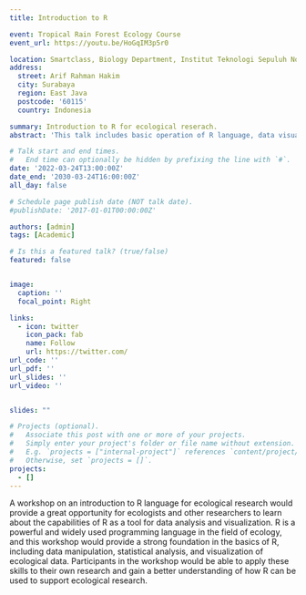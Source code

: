 ```yaml
---
title: Introduction to R

event: Tropical Rain Forest Ecology Course
event_url: https://youtu.be/HoGqIM3p5r0

location: Smartclass, Biology Department, Institut Teknologi Sepuluh Nopember
address:
  street: Arif Rahman Hakim
  city: Surabaya
  region: East Java
  postcode: '60115'
  country: Indonesia

summary: Introduction to R for ecological reserach.
abstract: 'This talk includes basic operation of R language, data visualization using ggplot package, geospatial analysis, and interactive visualizaton using plotly'

# Talk start and end times.
#   End time can optionally be hidden by prefixing the line with `#`.
date: '2022-03-24T13:00:00Z'
date_end: '2030-03-24T16:00:00Z'
all_day: false

# Schedule page publish date (NOT talk date).
#publishDate: '2017-01-01T00:00:00Z'

authors: [admin]
tags: [Academic]

# Is this a featured talk? (true/false)
featured: false


image: 
  caption: ''
  focal_point: Right

links:
  - icon: twitter
    icon_pack: fab
    name: Follow
    url: https://twitter.com/
url_code: ''
url_pdf: ''
url_slides: ''
url_video: ''


slides: ""

# Projects (optional).
#   Associate this post with one or more of your projects.
#   Simply enter your project's folder or file name without extension.
#   E.g. `projects = ["internal-project"]` references `content/project/deep-learning/index.md`.
#   Otherwise, set `projects = []`.
projects:
  - []
---
```


A workshop on an introduction to R language for ecological research would provide a great opportunity for ecologists and other researchers to learn about the capabilities of R as a tool for data analysis and visualization. R is a powerful and widely used programming language in the field of ecology, and this workshop would provide a strong foundation in the basics of R, including data manipulation, statistical analysis, and visualization of ecological data. Participants in the workshop would be able to apply these skills to their own research and gain a better understanding of how R can be used to support ecological research.